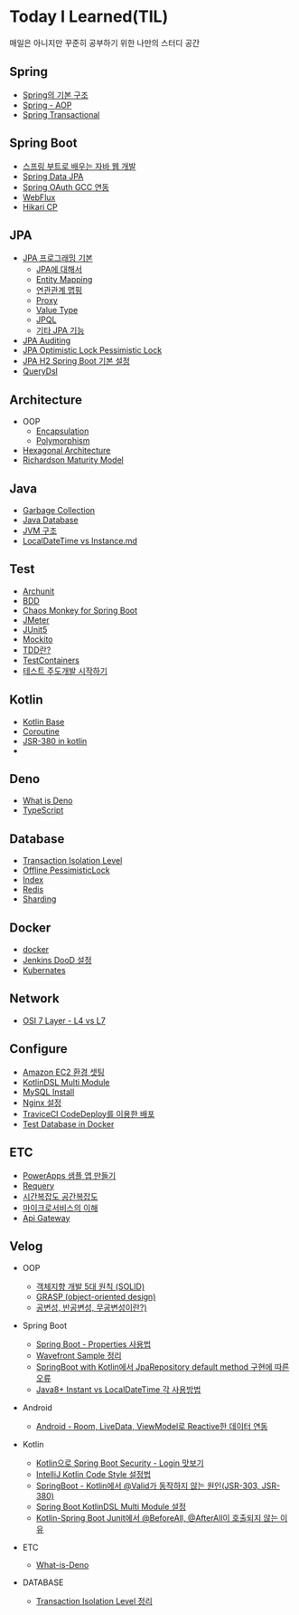 
# Today I Learned(TIL)

매일은 아니지만 꾸준히 공부하기 위한 나만의 스터디 공간

<!--[TOC]: # "## Table of Contents"-->

## Spring
- [Spring의 기본 구조](Spring/Spring의%20기본%20구조.md)
- [Spring - AOP](Spring/Spring%20-%20AOP.md)
- [Spring Transactional](Spring/Spring%20Transactional.md)

## Spring Boot
- [스프링 부트로 배우는 자바 웹 개발](SpringBoot/스프링%20부트로%20배우는%20자바%20웹%20개발.md)
- [Spring Data JPA](SpringBoot/Spring%20Data%20JPA.md)
- [Spring OAuth GCC 연동](SpringBoot/Spring%20OAuth%20GCC%20연동.md)
- [WebFlux](SpringBoot/WebFlux.md)
- [Hikari CP](SpringBoot/Hikari%20CP.md)

## JPA
- [JPA 프로그래밍 기본](JPA/JPA%20프로그래밍%20기본)
    - [JPA에 대해서](JPA/JPA%20프로그래밍%20기본/01_JPA에%20대해서.md)
    - [Entity Mapping](JPA/JPA%20프로그래밍%20기본/02_Entity%20Mapping.md)
    - [연관관계 맵핑](JPA/JPA%20프로그래밍%20기본/03_연관관계%20맵핑.md)
    - [Proxy](JPA/JPA%20프로그래밍%20기본/04_Proxy.md)
    - [Value Type](JPA/JPA%20프로그래밍%20기본/05_Value%20Type.md)
    - [JPQL](JPA/JPA%20프로그래밍%20기본/06_JPQL.md)
    - [기타 JPA 기능](JPA/JPA%20프로그래밍%20기본/07_기타%20JPA%20기능.md)
- [JPA Auditing](JPA/JPA%20Auditing.md)
- [JPA Optimistic Lock Pessimistic Lock](JPA/JPA%20Optimistic%20Lock%20Pessimistic%20Lock.md)
- [JPA H2 Spring Boot 기본 설정](JPA/JPA%20H2%20Spring%20Boot%20기본%20설정.md)
- [QueryDsl](JPA/QueryDsl.md)

## Architecture
- OOP
  - [Encapsulation](Architecture/OOP/Encapsulation.md)
  - [Polymorphism](Architecture/OOP/Polymorphism.md)
- [Hexagonal Architecture](Architecture/Hexagonal%20Architecture.md)
- [Richardson Maturity Model](Architecture/Richardson%20Maturity%20Model.md)

## Java
- [Garbage Collection](Java/Garbage%20Collection.md)
- [Java Database](Java/Java%20Database.md)
- [JVM 구조](Java/JVM%20구조.md)
- [LocalDateTime vs Instance.md](Java/LocalDateTime%20vs%20Instance.md)

## Test
- [Archunit](Test/Archunit.md)
- [BDD](Test/BDD.md)
- [Chaos Monkey for Spring Boot](Test/Chaos%20Monkey%20for%20Spring%20Boot.md)
- [JMeter](Test/JMeter.md)
- [JUnit5](Test/JUnit5.md)
- [Mockito](Test/Mockito.md)
- [TDD란?](Test/TDD란%3F.md)
- [TestContainers](Test/TestContainers.md)
- [테스트 주도개발 시작하기](Test/테스트%20주도개발%20시작하기.md)


## Kotlin
- [Kotlin Base](Kotlin/Kotlin%20Base.md)
- [Coroutine](Kotlin/Coroutine.md)
- [JSR-380 in kotlin](Kotlin/JSR-380%20in%20kotlin.md)
- 
## Deno
- [What is Deno](Deno/What%20is%20Deno.md)
- [TypeScript](Deno/TypeScript.md)

## Database
- [Transaction Isolation Level](Database/Transaction%20Isolation%20Level.md)
- [Offline PessimisticLock](Database/Offline%20PessimisticLock.md)
- [Index](Database/Index.md)
- [Redis](Database/Redis.md)
- [Sharding](Database/Sharding.md)

## Docker
- [docker](Docker/docker.md)
- [Jenkins DooD 설정](Docker/Jenkins-dood.md)
- [Kubernates](Docker/Kubernates.md)


## Network
- [OSI 7 Layer - L4 vs L7](Network/OSI%207%20Layer%20-%20L4%20vs%20L7.md)

## Configure
- [Amazon EC2 환경 셋팅](Configure/Amazon%20EC2%20환경%20셋팅.md)
- [KotlinDSL Multi Module](Configure/KotlinDSL%20Multi%20Module.md)
- [MySQL Install](Configure/MySQL%20Install.md)
- [Nginx 설정](Configure/Nginx%20설정.md)
- [TraviceCI CodeDeploy를 이용한 배포](Configure/TraviceCI%20CodeDeploy를%20이용한%20배포.md)
- [Test Database in Docker](Configure/Test%20Database%20in%20Docker.md)

## ETC
- [PowerApps 샘플 앱 만들기](ETC/PowerApps%20샘플%20앱%20만들기.md)
- [Requery](ETC/Requery.md)
- [시간복잡도 공간복잡도](ETC/시간복잡도%20공간복잡도.md)
- [마이크로서비스의 이해](MSA/마이크로서비스의%20이해.md)
- [Api Gateway](MSA/Api%20Gateway.md)

## Velog
- OOP
  - [객체지향 개발 5대 원칙 (SOLID)](https://velog.io/@lsb156/%EA%B0%9D%EC%B2%B4%EC%A7%80%ED%96%A5-%EA%B0%9C%EB%B0%9C-5%EB%8C%80-%EC%9B%90%EC%B9%99-SOLID)
  - [GRASP (object-oriented design)](https://velog.io/@lsb156/GRASP-object-oriented-design)
  - [공변성, 반공변성, 무공변성이란?)](https://velog.io/@lsb156/covariance-contravariance)
  
- Spring Boot
  - [Spring Boot - Properties 사용법](https://velog.io/@lsb156/Spring-Boot-Properties-Usage)
  - [Wavefront Sample 정리](https://velog.io/@lsb156/Spring-Boot-Wavefront-Sample-%EC%A0%95%EB%A6%AC)
  - [SpringBoot with Kotlin에서 JpaRepository default method 구현에 따른 오류](https://velog.io/@lsb156/SpringBoot-with-Kotlin%EC%97%90%EC%84%9C-JpaRepository-default-method-%EA%B5%AC%ED%98%84%EC%97%90-%EB%94%B0%EB%A5%B8-%EC%98%A4%EB%A5%98)
  - [Java8+ Instant vs LocalDateTime 각 사용방법](https://velog.io/@lsb156/Instant-vs-LocalDateTime)

- Android
  - [Android - Room, LiveData, ViewModel로 Reactive한 데이터 연동](https://velog.io/@lsb156/Android-Room-LiveData-ViewModel%EB%A1%9C-Reactive%ED%95%9C-%EB%8D%B0%EC%9D%B4%ED%84%B0-%EC%97%B0%EB%8F%99)

- Kotlin
  - [Kotlin으로 Spring Boot Security - Login 맛보기](https://velog.io/@lsb156/Kotlin%EC%9C%BC%EB%A1%9C-Spring-Boot-Security-Login-%EB%A7%9B%EB%B3%B4%EA%B8%B0)
  - [IntelliJ Kotlin Code Style 설정법](https://velog.io/@lsb156/IntelliJ-Kotlin-Code-Style-%EC%84%A4%EC%A0%95%EB%B2%95)
  - [SpringBoot - Kotlin에서 @Valid가 동작하지 않는 원인(JSR-303, JSR-380)](https://velog.io/@lsb156/SpringBoot-Kotlin%EC%97%90%EC%84%9C-Valid%EA%B0%80-%EB%8F%99%EC%9E%91%ED%95%98%EC%A7%80-%EC%95%8A%EB%8A%94-%EC%9B%90%EC%9D%B8JSR-303-JSR-380)
  - [Spring Boot KotlinDSL Multi Module 설정](Configure/KotlinDSL%20Multi%20Module.md)
  - [Kotlin-Spring Boot Junit에서 @BeforeAll, @AfterAll이 호출되지 않는 이유](https://velog.io/@lsb156/Kotlin-Spring-Boot-Junit-BeforeAll-AfterAll)


- ETC
  - [What-is-Deno](https://velog.io/@lsb156/What-is-Deno)

- DATABASE
  - [Transaction Isolation Level 정리](https://velog.io/@lsb156/Transaction-Isolation-Level)


